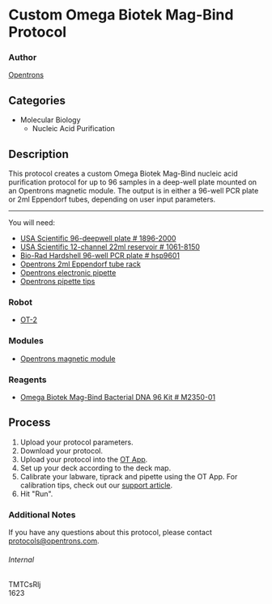 # Custom Omega Biotek Mag-Bind Protocol

### Author
[Opentrons](http://www.opentrons.com/)

## Categories
* Molecular Biology
    * Nucleic Acid Purification

## Description
This protocol creates a custom Omega Biotek Mag-Bind nucleic acid purification protocol for up to 96 samples in a deep-well plate mounted on an Opentrons magnetic module. The output is in either a 96-well PCR plate or 2ml Eppendorf tubes, depending on user input parameters.

---

You will need:
* [USA Scientific 96-deepwell plate # 1896-2000](https://www.usascientific.com/2ml-deep96-well-plateone-bulk.aspx)
* [USA Scientific 12-channel 22ml reservoir # 1061-8150](https://www.usascientific.com/12-channel-automation-reservoir.aspx)
* [Bio-Rad Hardshell 96-well PCR plate # hsp9601](http://www.bio-rad.com/en-us/sku/hsp9601-hard-shell-96-well-pcr-plates-low-profile-thin-wall-skirted-white-clear?ID=hsp9601)
* [Opentrons 2ml Eppendorf tube rack](https://shop.opentrons.com/collections/opentrons-tips/products/tube-rack-set-1)
* [Opentrons electronic pipette](https://shop.opentrons.com/collections/ot-2-pipettes)
* [Opentrons pipette tips](https://shop.opentrons.com/collections/opentrons-tips)

### Robot
* [OT-2](https://opentrons.com/ot-2)

### Modules
* [Opentrons magnetic module](https://shop.opentrons.com/collections/hardware-modules/products/magdeck)

### Reagents
* [Omega Biotek Mag-Bind Bacterial DNA 96 Kit # M2350-01](https://www.omegabiotek.com/product/mag-bind-bacterial-dna-96-kit/)

## Process
1. Upload your protocol parameters.
2. Download your protocol.
3. Upload your protocol into the [OT App](https://opentrons.com/ot-app).
4. Set up your deck according to the deck map.
5. Calibrate your labware, tiprack and pipette using the OT App. For calibration tips, check out our [support article](https://support.opentrons.com/ot-2/getting-started-software-setup/deck-calibration).
6. Hit "Run".

### Additional Notes
If you have any questions about this protocol, please contact protocols@opentrons.com.

###### Internal
TMTCsRlj  
1623
